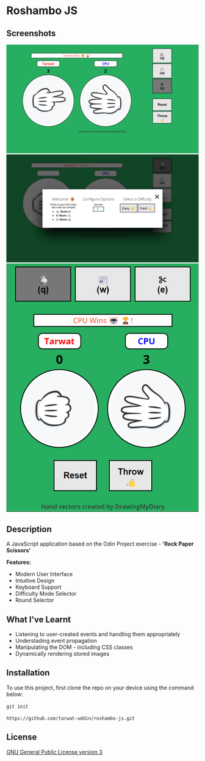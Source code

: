 # Roshambo JS

## Screenshots

![screenshots-0](/public/images/screenshots/screenshots-0.png)
![screenshots-1](/public/images/screenshots/screenshots-1.png)
![screenshots-2](/public/images/screenshots/screenshots-2.png)

## Description

A JavaScript application based on the Odin Project exercise - **'Rock Paper Scissors'**

**Features:**

- Modern User Interface
- Intuitive Design
- Keyboard Support
- Difficulty Mode Selector
- Round Selector

## What I've Learnt

- Listening to user-created events and handling them appropriately
- Understading event propagation
- Manipulating the DOM - including CSS classes
- Dynamically rendering stored images

## Installation

To use this project, first clone the repo on your device using the command below:

`git init`

`https://github.com/tarwat-uddin/roshambo-js.git`

## License

[GNU General Public License version 3](https://opensource.org/licenses/GPL-3.0)
